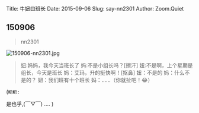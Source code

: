 Title: 牛妞曰班长
Date: 2015-09-06
Slug: say-nn2301
Author: Zoom.Quiet


## 150906
> nn2301

![150906-nn2301.jpg](http://zoomquiet.qiniucdn.com/niuniu-albums/nn2015/150906-nn2301.jpg?imageView2/2/w/420)

> 妞:妈妈，我今天当班长了
> 妈:不是小组长吗？[擦汗]
> 妞:不是啊，上个星期是组长，今天是班长
> 妈：艾玛，升的挺快啊！[抠鼻]
> 妞：不是的
> 妈：什么不是的？
> 妞：我们班有十个班长
> 妈：......（你就扯吧！😂）


(`粑粑:` 

是也乎,(￣▽￣)
....
)

